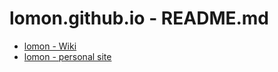 # lomon.github.io - README.md
* [lomon - Wiki](https://github.com/lomon/lomon.github.io/wiki)
* [lomon - personal site](https://lomon.github.io/)
